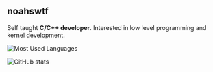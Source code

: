 
## noahswtf

Self taught <strong>C/C++ developer</strong>. Interested in low level programming and kernel development.

![Most Used Languages](https://github-readme-stats.vercel.app/api/top-langs/?username=noahswtf&theme=dark)

![GitHub stats](https://github-readme-stats.vercel.app/api?username=noahswtf&theme=dark)
